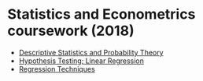 # Statistics and Econometrics coursework (2018)

* [Descriptive Statistics and Probability Theory](./Assignment-1/Yaroslava-Lochman-Statistics-hw1.pdf)
* [Hypothesis Testing; Linear Regression](./Assignment-2/Yaroslava-Lochman-Statistics-hw2.pdf)
* [Regression Techniques](./Assignment-3/Yaroslava-Lochman-Statistics-hw3.pdf)


